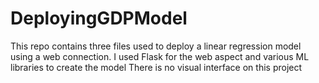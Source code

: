 # DeployingGDPModel

This repo contains three files used to deploy a linear regression model using a web connection.
I used Flask for the web aspect and various ML libraries to create the model
There is no visual interface on this project
